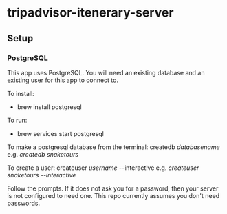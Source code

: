 # tripadvisor-itenerary-server


## Setup

### PostgreSQL 

This app uses PostgreSQL. You will need an existing database and an existing user for this app to connect to. 

To install:
- brew install postgresql

To run:
- brew services start postgresql

To make a postgresql database from the terminal: 
createdb *databasename*
e.g. *createdb snaketours*

To create a user: 
createuser *username* --interactive 
e.g. *createuser snaketours --interactive*

Follow the prompts.  If it does not ask you for a password, then your server is not configured to need one.  This repo currently assumes you don't need passwords. 
